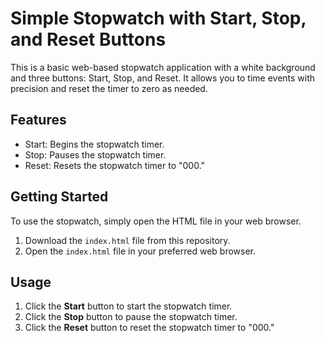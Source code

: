 # Simple Stopwatch with Start, Stop, and Reset Buttons

This is a basic web-based stopwatch application with a white background and three buttons: Start, Stop, and Reset. It allows you to time events with precision and reset the timer to zero as needed.

## Features

- Start: Begins the stopwatch timer.
- Stop: Pauses the stopwatch timer.
- Reset: Resets the stopwatch timer to "000."

## Getting Started

To use the stopwatch, simply open the HTML file in your web browser.

1. Download the `index.html` file from this repository.
2. Open the `index.html` file in your preferred web browser.

## Usage

1. Click the **Start** button to start the stopwatch timer.
2. Click the **Stop** button to pause the stopwatch timer.
3. Click the **Reset** button to reset the stopwatch timer to "000."

